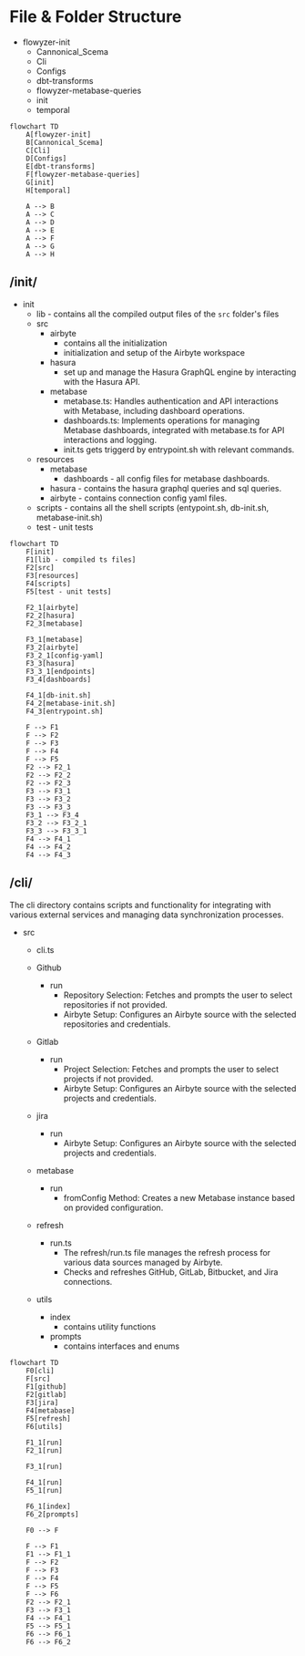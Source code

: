 # File & Folder Structure

- flowyzer-init
  - Cannonical_Scema
  - Cli
  - Configs
  - dbt-transforms
  - flowyzer-metabase-queries
  - init
  - temporal

```mermaid
flowchart TD
    A[flowyzer-init]
    B[Cannonical_Scema]
    C[Cli]
    D[Configs]
    E[dbt-transforms]
    F[flowyzer-metabase-queries]
    G[init]
    H[temporal]

    A --> B
    A --> C
    A --> D
    A --> E
    A --> F
    A --> G
    A --> H
```

## /init/

- init
  - lib - contains all the compiled output files of the `src` folder's files
  - src
    - airbyte
      - contains all the initialization
      - initialization and setup of the Airbyte workspace
    - hasura
      - set up and manage the Hasura GraphQL engine by interacting with the Hasura API.
    - metabase
      - metabase.ts: Handles authentication and API interactions with Metabase, including dashboard operations.
      - dashboards.ts: Implements operations for managing Metabase dashboards, integrated with metabase.ts for API interactions and logging.
      - init.ts gets triggerd by entrypoint.sh with relevant commands.
  - resources
    - metabase
      - dashboards - all config files for metabase dashboards.
    - hasura - contains the hasura graphql queries and sql queries.
    - airbyte - contains connection config yaml files.
  - scripts - contains all the shell scripts (entypoint.sh, db-init.sh, metabase-init.sh)
  - test - unit tests

```mermaid
flowchart TD
    F[init]
    F1[lib - compiled ts files]
    F2[src]
    F3[resources]
    F4[scripts]
    F5[test - unit tests]

    F2_1[airbyte]
    F2_2[hasura]
    F2_3[metabase]

    F3_1[metabase]
    F3_2[airbyte]
    F3_2_1[config-yaml]
    F3_3[hasura]
    F3_3_1[endpoints]
    F3_4[dashboards]

    F4_1[db-init.sh]
    F4_2[metabase-init.sh]
    F4_3[entrypoint.sh]

    F --> F1
    F --> F2
    F --> F3
    F --> F4
    F --> F5
    F2 --> F2_1
    F2 --> F2_2
    F2 --> F2_3
    F3 --> F3_1
    F3 --> F3_2
    F3 --> F3_3
    F3_1 --> F3_4
    F3_2 --> F3_2_1
    F3_3 --> F3_3_1
    F4 --> F4_1
    F4 --> F4_2
    F4 --> F4_3
```

## /cli/

The cli directory contains scripts and functionality for integrating with various external services and managing data synchronization processes.

- src

  - cli.ts

  - Github

    - run
      - Repository Selection: Fetches and prompts the user to select repositories if not provided.
      - Airbyte Setup: Configures an Airbyte source with the selected repositories and credentials.

  - Gitlab

    - run
      - Project Selection: Fetches and prompts the user to select projects if not provided.
      - Airbyte Setup: Configures an Airbyte source with the selected projects and credentials.

  - jira

    - run
      - Airbyte Setup: Configures an Airbyte source with the selected projects and credentials.

  - metabase

    - run
      - fromConfig Method: Creates a new Metabase instance based on provided configuration.

  - refresh

    - run.ts
      - The refresh/run.ts file manages the refresh process for various data sources managed by Airbyte.
      - Checks and refreshes GitHub, GitLab, Bitbucket, and Jira connections.

  - utils
    - index
      - contains utility functions
    - prompts
      - contains interfaces and enums

```mermaid
flowchart TD
    F0[cli]
    F[src]
    F1[github]
    F2[gitlab]
    F3[jira]
    F4[metabase]
    F5[refresh]
    F6[utils]

    F1_1[run]
    F2_1[run]

    F3_1[run]

    F4_1[run]
    F5_1[run]

    F6_1[index]
    F6_2[prompts]

    F0 --> F

    F --> F1
    F1 --> F1_1
    F --> F2
    F --> F3
    F --> F4
    F --> F5
    F --> F6
    F2 --> F2_1
    F3 --> F3_1
    F4 --> F4_1
    F5 --> F5_1
    F6 --> F6_1
    F6 --> F6_2
```
